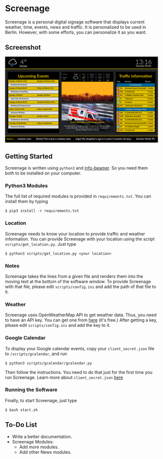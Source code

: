 # Screenage
Screenage is a personal digital signage software that displays current weather, time, events, news and traffic. It is personalized to be used in Berlin. However, with some efforts, you can personalize it as you want.

## Screenshot
![screenshot](screenshot.png "Screenshot")

## Getting Started
Screenage is written using `python3` and [info-beamer](https://info-beamer.com/). So you need them both to be installed on your computer.

### Python3 Modules
The full list of required modules is provided in `requirements.txt`. You can install them by typing
```
$ pip3 install -r requirements.txt
```

### Location
Screenage needs to know your location to provide traffic and weather information. You can provide Screenage with your location using the script `scripts/get_location.py`. Just type
```
$ python3 scripts/get_location.py <your location>
```

### Notes
Screenage takes the lines from a given file and renders them into the moving text at the bottom of the software window. 
To provide Screenage with that file, please edit `scripts/config.ini` and add the path of that file to it. 

### Weather
Screenage uses OpenWeatherMap API to get weather data. Thus, you need to have an API key. You can get one from [here](http://openweathermap.org) (it's free.)
After getting a key, please edit `scripts/config.ini` and add the key to it.

### Google Calendar
To display your Google calendar events, copy your `client_secret.json` file to `/scripts/gcalendar`, and run
```
$ python3 scripts/gcalendar/gcalendar.py
```
Then follow the instructions. You need to do that just for the first time you run Screenage.
Learn more about `client_secret.json` [here](https://developers.google.com/google-apps/calendar/quickstart/go)

### Running the Software
Finally, to start Screenage, just type
``` 
$ bash start.sh
```

## To-Do List
* Write a better documentation.
* Screenage Modules:
  * Add more modules.
  * Add other News modules.
